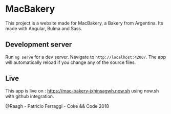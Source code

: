 # MacBakery

This project is a website made for MacBakery, a Bakery from Argentina. Its made with Angular, Bulma and Sass.

## Development server

Run `ng serve` for a dev server. Navigate to `http://localhost:4200/`. The app will automatically reload if you change any of the source files.

## Live

This app is live on : https://mac-bakery-jxhinsagwh.now.sh using now.sh with github integration.


@Raagh - Patricio Ferraggi - Coke && Code 2018
